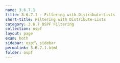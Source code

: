```yaml
---
name: 3.6.7.1
title: 3.6.7.1 - Filtering with Distribute-Lists
short-title: Filtering with Distribute-Lists
category: 3.6.7 OSPF Filtering
collection: ospf
layout: page
exam: both
sidebar: ospf\_sidebar
permalink: 3.6.7.1.html
folder: ospf
---
```


